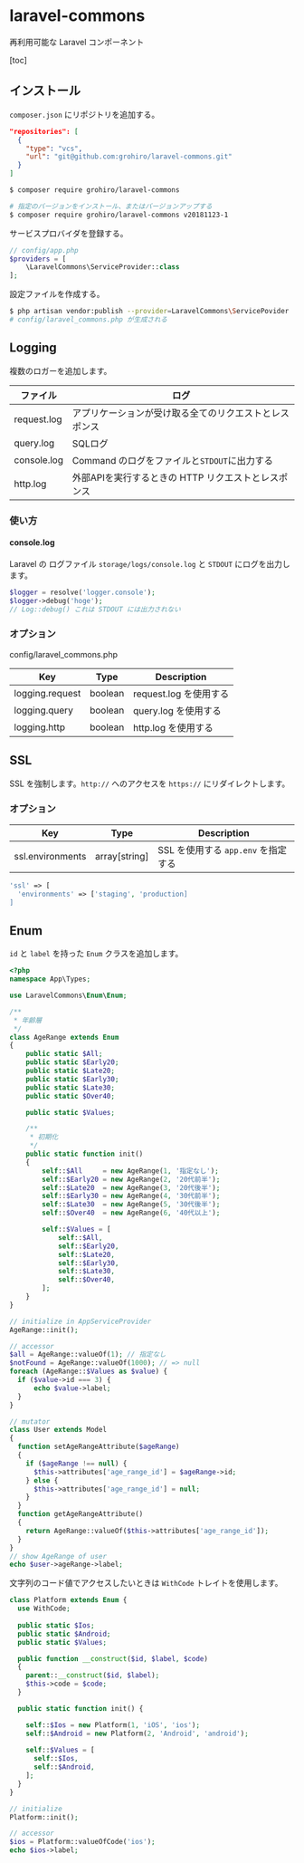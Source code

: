 # laravel-commons
再利用可能な Laravel コンポーネント

[toc]

## インストール
`composer.json` にリポジトリを追加する。

```json
"repositories": [          
  {                                                               
    "type": "vcs",                        
    "url": "git@github.com:grohiro/laravel-commons.git"
  }
]      
```

```bash
$ composer require grohiro/laravel-commons

# 指定のバージョンをインストール、またはバージョンアップする
$ composer require grohiro/laravel-commons v20181123-1
```

サービスプロバイダを登録する。

```php
// config/app.php
$providers = [
    \LaravelCommons\ServiceProvider::class
];
```

設定ファイルを作成する。

```bash
$ php artisan vendor:publish --provider=LaravelCommons\ServicePovider
# config/laravel_commons.php が生成される
```

## Logging

複数のロガーを追加します。

|ファイル|ログ|
|-------|---|
|request.log|アプリケーションが受け取る全てのリクエストとレスポンス|
|query.log|SQLログ|
|console.log|Command のログをファイルと`STDOUT`に出力する|
|http.log|外部APIを実行するときの HTTP リクエストとレスポンス|

### 使い方

#### console.log

Laravel の ログファイル `storage/logs/console.log` と `STDOUT` にログを出力します。

```php
$logger = resolve('logger.console');
$logger->debug('hoge');
// Log::debug() これは STDOUT には出力されない
```

### オプション

config/laravel_commons.php

|Key|Type|Description|
|---|----|-----------|
|logging.request|boolean|request.log を使用する|
|logging.query|boolean|query.log を使用する|
|logging.http|boolean|http.log を使用する|

## SSL

SSL を強制します。`http://` へのアクセスを `https://` にリダイレクトします。

### オプション

|Key|Type|Description|
|---|----|-----------|
|ssl.environments|array[string]|SSL を使用する `app.env` を指定する|

```php
'ssl' => [
  'environments' => ['staging', 'production]
]
```

## Enum

`id` と `label` を持った `Enum` クラスを追加します。

```php
<?php
namespace App\Types;

use LaravelCommons\Enum\Enum;

/**
 * 年齢層
 */
class AgeRange extends Enum
{
    public static $All;
    public static $Early20;
    public static $Late20;
    public static $Early30;
    public static $Late30;
    public static $Over40;

    public static $Values;

    /**
     * 初期化
     */
    public static function init()
    {
        self::$All     = new AgeRange(1, '指定なし');
        self::$Early20 = new AgeRange(2, '20代前半');
        self::$Late20  = new AgeRange(3, '20代後半');
        self::$Early30 = new AgeRange(4, '30代前半');
        self::$Late30  = new AgeRange(5, '30代後半');
        self::$Over40  = new AgeRange(6, '40代以上');

        self::$Values = [
            self::$All,
            self::$Early20,
            self::$Late20,
            self::$Early30,
            self::$Late30,
            self::$Over40,
        ];
    }
}

// initialize in AppServiceProvider
AgeRange::init();

// accessor
$all = AgeRange::valueOf(1); // 指定なし
$notFound = AgeRange::valueOf(1000); // => null
foreach (AgeRange::$Values as $value) {
  if ($value->id === 3) {
      echo $value->label;
  }
}

// mutator
class User extends Model
{
  function setAgeRangeAttribute($ageRange)
  {
    if ($ageRange !== null) {
      $this->attributes['age_range_id'] = $ageRange->id;
    } else {
      $this->attributes['age_range_id'] = null;
    }
  }
  function getAgeRangeAttribute()
  {
    return AgeRange::valueOf($this->attributes['age_range_id']);
  }
}
// show AgeRange of user
echo $user->ageRange->label;
```

文字列のコード値でアクセスしたいときは `WithCode` トレイトを使用します。

```php
class Platform extends Enum {
  use WithCode;
  
  public static $Ios;
  public static $Android;
  public static $Values;

  public function __construct($id, $label, $code)
  {
    parent::__construct($id, $label);
    $this->code = $code;
  }

  public static function init() {

    self::$Ios = new Platform(1, 'iOS', 'ios');
    self::$Android = new Platform(2, 'Android', 'android');
    
    self::$Values = [
      self::$Ios,
      self::$Android,
    ];
  }
}

// initialize
Platform::init();

// accessor
$ios = Platform::valueOfCode('ios');
echo $ios->label;
```